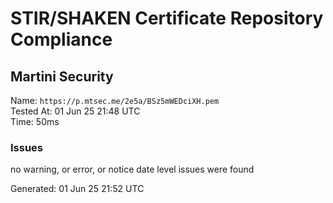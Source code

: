 # STIR/SHAKEN Certificate Repository Compliance

## Martini Security

Name: `https://p.mtsec.me/2e5a/BSz5mWEDciXH.pem`\
Tested At: 01 Jun 25 21:48 UTC\
Time: 50ms

### Issues

no warning, or error, or notice date level issues were found

Generated: 01 Jun 25 21:52 UTC